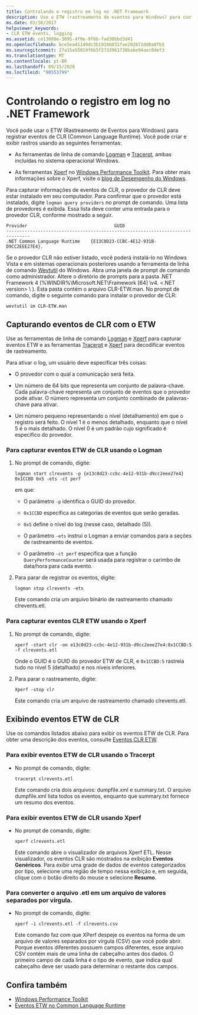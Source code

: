 ```yaml
---
title: Controlando o registro em log no .NET Framework
description: Use o ETW (rastreamento de eventos para Windows) para controlar o log do .NET e registrar eventos de Common Language Runtime (CLR). Use ferramentas como logman, Tracerpt e Xperf.
ms.date: 03/30/2017
helpviewer_keywords:
- CLR ETW events, logging
ms.assetid: ce13088e-3095-4f0e-9f6b-fad30bbd3d41
ms.openlocfilehash: bce5ea41149dc3b19106031fae202872dd8a8fb5
ms.sourcegitcommit: 27a15a55019f6b5f2733961738babe94aec0def3
ms.translationtype: MT
ms.contentlocale: pt-BR
ms.lasthandoff: 09/15/2020
ms.locfileid: "90553799"
---
```

# <a name="controlling-net-framework-logging"></a>Controlando o registro em log no .NET Framework

Você pode usar o ETW (Rastreamento de Eventos para Windows) para registrar eventos de CLR (Common Language Runtime). Você pode criar e exibir rastros usando as seguintes ferramentas:

- As ferramentas de linha de comando [Logman](/windows-server/administration/windows-commands/logman) e [Tracerpt](/windows-server/administration/windows-commands/tracerpt_1), ambas incluídas no sistema operacional Windows.

- As ferramentas [Xperf](/windows-hardware/test/wpt/xperf-command-line-reference) no [Windows Performance Toolkit](/windows-hardware/test/wpt/). Para obter mais informações sobre o Xperf, visite o [blog de Desempenho do Windows](/archive/blogs/pigscanfly/).

Para capturar informações de eventos de CLR, o provedor de CLR deve estar instalado em seu computador. Para confirmar que o provedor está instalado, digite `logman query providers` no prompt de comando. Uma lista de provedores é exibida. Essa lista deve conter uma entrada para o provedor CLR, conforme mostrado a seguir.

```output
Provider                                 GUID
-------------------------------------------------------------------------------
.NET Common Language Runtime    {E13C0D23-CCBC-4E12-931B-D9CC2EEE27E4}.
```

Se o provedor CLR não estiver listado, você poderá instalá-lo no Windows Vista e em sistemas operacionais posteriores usando a ferramenta de linha de comando [Wevtutil](/windows-server/administration/windows-commands/wevtutil) do Windows. Abra uma janela de prompt de comando como administrador. Altere o diretório de prompts para a pasta .NET Framework 4 (%WINDIR%\Microsoft.NET\Framework [64] \v4. \<.NET version> \ ). Esta pasta contém o arquivo CLR-ETW.man. No prompt de comando, digite o seguinte comando para instalar o provedor de CLR:

`wevtutil im CLR-ETW.man`

## <a name="capturing-clr-etw-events"></a>Capturando eventos de CLR com o ETW

Use as ferramentas de linha de comando [Logman](/windows-server/administration/windows-commands/logman) e [Xperf](/windows-hardware/test/wpt/xperf-command-line-reference) para capturar eventos ETW e as ferramentas [Tracerpt](/windows-server/administration/windows-commands/tracerpt_1) e [Xperf](/windows-hardware/test/wpt/xperf-command-line-reference) para decodificar eventos de rastreamento.

Para ativar o log, um usuário deve especificar três coisas:

- O provedor com o qual a comunicação será feita.

- Um número de 64 bits que representa um conjunto de palavra-chave. Cada palavra-chave representa um conjunto de eventos que o provedor pode ativar. O número representa um conjunto combinado de palavras-chave para ativar.

- Um número pequeno representando o nível (detalhamento) em que o registro será feito. O nível 1 é o menos detalhado, enquanto que o nível 5 é o mais detalhado. O nível 0 é um padrão cujo significado é específico do provedor.

### <a name="to-capture-clr-etw-events-using-logman"></a>Para capturar eventos ETW de CLR usando o Logman

1. No prompt de comando, digite:

     `logman start clrevents -p {e13c0d23-ccbc-4e12-931b-d9cc2eee27e4} 0x1CCBD 0x5 -ets -ct perf`

     em que:

    - O parâmetro `-p` identifica o GUID do provedor.

    - `0x1CCBD` especifica as categorias de eventos que serão geradas.

    - `0x5` define o nível do log (nesse caso, detalhado (5)).

    - O parâmetro `-ets` instrui o Logman a enviar comandos para a seções de rastreamento de eventos.

    - O parâmetro `-ct perf` especifica que a função `QueryPerformanceCounter` será usada para registrar o carimbo de data/hora para cada evento.

2. Para parar de registrar os eventos, digite:

     `logman stop clrevents -ets`

     Este comando cria um arquivo binário de rastreamento chamado clrevents.etl.

### <a name="to-capture-clr-etw-events-using-xperf"></a>Para capturar eventos CLR ETW usando o Xperf

1. No prompt de comando, digite:

     `xperf -start clr -on e13c0d23-ccbc-4e12-931b-d9cc2eee27e4:0x1CCBD:5 -f clrevents.etl`

     Onde o GUID é o GUID do provedor ETW de CLR, e `0x1CCBD:5` rastreia tudo no nível 5 (detalhado) e nos níveis inferiores.

2. Para parar o rastreamento, digite:

     `Xperf -stop clr`

     Este comando cria um arquivo de rastreamento chamado clrevents.etl.

## <a name="viewing-clr-etw-events"></a>Exibindo eventos ETW de CLR

Use os comandos listados abaixo para exibir os eventos ETW de CLR. Para obter uma descrição dos eventos, consulte [Eventos CLR ETW](clr-etw-events.md).

### <a name="to-view-clr-etw-events-using-tracerpt"></a>Para exibir eventos ETW de CLR usando o Tracerpt

- No prompt de comando, digite:

     `tracerpt clrevents.etl`

     Este comando cria dois arquivos: dumpfile.xml e summary.txt. O arquivo dumpfile.xml lista todos os eventos, enquanto que summary.txt fornece um resumo dos eventos.

### <a name="to-view-clr-etw-events-using-xperf"></a>Para exibir eventos ETW de CLR usando Xperf

- No prompt de comando, digite:

     `xperf clrevents.etl`

     Este comando abre o visualizador de arquivos Xperf ETL. Nesse visualizador, os eventos CLR são mostrados na exibição **Eventos Genéricos**. Para exibir uma grade de dados de eventos categorizados por tipo, selecione uma região de tempo nessa exibição e, em seguida, clique com o botão direito do mouse e selecione **Resumo**.

### <a name="to-convert-the-etl-file-to-a-comma-separated-value-file"></a>Para converter o arquivo .etl em um arquivo de valores separados por vírgula.

- No prompt de comando, digite:

     `xperf -i clrevents.etl -f clrevents.csv`

     Este comando faz com que XPerf despeje os eventos na forma de um arquivo de valores separados por vírgula (CSV) que você pode abrir. Porque eventos diferentes possuem campos diferentes, esse arquivo CSV contém mais de uma linha de cabeçalho antes dos dados. O primeiro campo de cada linha é o tipo de evento, que indica qual cabeçalho deve ser usado para determinar o restante dos campos.

## <a name="see-also"></a>Confira também

- [Windows Performance Toolkit](/windows-hardware/test/wpt/)
- [Eventos ETW no Common Language Runtime](etw-events-in-the-common-language-runtime.md)

